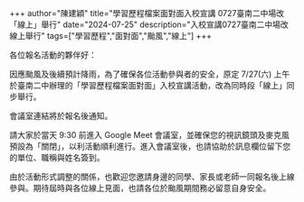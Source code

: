 +++
author="陳建穎"
title="學習歷程檔案面對面入校宣講 0727臺南二中場改「線上」舉行"
date="2024-07-25"
description="入校宣講0727臺南二中場改線上舉行"
tags=["學習歷程","面對面","颱風","線上"]
+++


各位報名活動的夥伴好：

因應颱風及後續預計降雨，為了確保各位活動參與者的安全，原定 7/27(六) 上午於臺南二中辦理的「學習歷程檔案面對面」入校宣講活動，改為同時段「線上」同步舉行。

會議室連結將於報名後通知。

請大家於當天 9:30 前進入 Google Meet 會議室，並確保您的視訊鏡頭及麥克風預設為「關閉」，以利活動順利進行。進入會議室後，也請協助於訊息欄位留下您的單位、職稱與姓名簽到。

由於活動形式調整的關係，也歡迎您邀請身邊的同學、家長或老師一同報名後上線參與。期待屆時與各位線上見面，也請各位於颱風期間務必留意自身安全。
